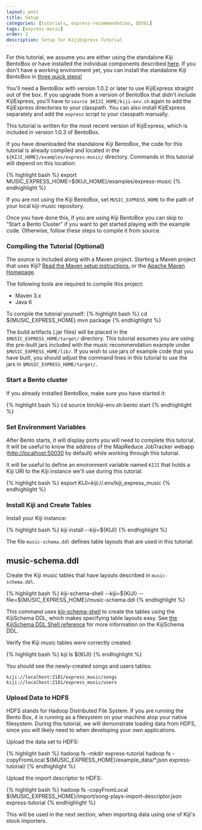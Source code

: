 ```yaml
---
layout: post
title: Setup
categories: [tutorials, express-recommendation, DEVEL]
tags: [express-music]
order: 2
description: Setup for KijiExpress Tutorial
---
```


For this tutorial, we assume you are either using the standalone Kiji BentoBox or have installed the
individual components described [here](http://www.kiji.org/getstarted/).  If you don't have a
working environment yet, you can install the standalone Kiji BentoBox in [three quick
steps!](http://www.kiji.org/#tryit)

You'll need a BentoBox with version 1.0.2 or later to use KijiExpress straight out of the box.  If
you upgrade from a version of BentoBox that didn't include KijiExpress, you'll have to `source
$KIJI_HOME/kiji-env.sh` again to add the KijiExpress directories to your classpath.  You can also
install KijiExpress separately and add the `express` script to your classpath manually.

This tutorial is written for the most recent version of KijiExpress, which is included in version
1.0.3 of BentoBox.

If you have downloaded the standalone Kiji BentoBox, the code for this tutorial is already compiled
and located in the `${KIJI_HOME}/examples/express-music/` directory.  Commands in this tutorial will
depend on this location:

<div class="userinput">
{% highlight bash %}
export MUSIC_EXPRESS_HOME=${KIJI_HOME}/examples/express-music
{% endhighlight %}
</div>

If you are not using the Kiji BentoBox, set `MUSIC_EXPRESS_HOME` to the path of your local
kiji-music repository.

Once you have done this, if you are using Kiji BentoBox you can skip to
"Start a Bento Cluster" if you want to get started playing with the example code.
Otherwise, follow these steps to compile it from source.

### Compiling the Tutorial (Optional)

The source is included along with a Maven project. Starting a Maven project that uses Kiji?
[Read the Maven setup instructions.]({{site.kiji_url}}/get-started-with-maven) or
the [Apache Maven Homepage](http://maven.apache.org/).

The following tools are required to compile this project:
* Maven 3.x
* Java 6

To compile the tutorial yourself:
{% highlight bash %}
cd ${MUSIC_EXPRESS_HOME}
mvn package
{% endhighlight %}

The build artifacts (.jar files) will be placed in the `$MUSIC_EXPRESS_HOME/target/`
directory. This tutorial assumes you are using the pre-built jars included with
the music recommendation example under `$MUSIC_EXPRESS_HOME/lib/`. If you wish to
use jars of example code that you have built, you should adjust the command
lines in this tutorial to use the jars in `$MUSIC_EXPRESS_HOME/target/`.

### Start a Bento cluster

If you already installed BentoBox, make sure you have started it:

<div class="userinput">
{% highlight bash %}
cd <path/to/bento>
source bin/kiji-env.sh
bento start
{% endhighlight %}
</div>

### Set Environment Variables

After Bento starts, it will display ports you will need to complete this tutorial. It will be useful
to know the address of the MapReduce JobTracker webapp
([http://localhost:50030](http://localhost:50030) by default) while working through this tutorial.

It will be useful to define an environment variable named `KIJI` that holds a Kiji URI to the Kiji
instance we'll use during this tutorial.

<div class="userinput">
{% highlight bash %}
export KIJI=kiji://.env/kiji_express_music
{% endhighlight %}
</div>


### Install Kiji and Create Tables

Install your Kiji instance:

<div class="userinput">
{% highlight bash %}
kiji install --kiji=${KIJI}
{% endhighlight %}
</div>

The file `music-schema.ddl` defines table layouts that are used in this tutorial:
<div id="accordion-container">
  <h2 class="accordion-header"> music-schema.ddl </h2>
  <div class="accordion-content">
    <script src="http://gist-it.appspot.com/github/kijiproject/kiji-express-music/raw/{{site.music_express_DEVEL_branch}}/src/main/resources/org/kiji/express/music/music-schema.ddl"> </script>
  </div>
</div>

Create the Kiji music tables that have layouts described in `music-schema.ddl`.

<div class="userinput">
{% highlight bash %}
kiji-schema-shell --kiji=${KIJI} --file=${MUSIC_EXPRESS_HOME}/music-schema.ddl
{% endhighlight %}
</div>

This command uses [kiji-schema-shell](https://github.com/kijiproject/kiji-schema-shell)
to create the tables using the KijiSchema DDL, which makes specifying table layouts easy.
See [the KijiSchema DDL Shell reference]({{site.userguide_schema_1_0_2}}/schema-shell-ddl-ref)
for more information on the KijiSchema DDL.

Verify the Kiji music tables were correctly created:

<div class="userinput">
{% highlight bash %}
kiji ls ${KIJI}
{% endhighlight %}
</div>

You should see the newly-created songs and users tables:

    kiji://localhost:2181/express_music/songs
    kiji://localhost:2181/express_music/users

### Upload Data to HDFS

HDFS stands for Hadoop Distributed File System.  If you are running the Bento
Box, it is running as a filesystem on your machine atop your native filesystem.
During this tutorial, we will demonstrate loading data from HDFS, since you
will likely need to when developing your own applications.

Upload the data set to HDFS:

<div class="userinput">
{% highlight bash %}
hadoop fs -mkdir express-tutorial
hadoop fs -copyFromLocal ${MUSIC_EXPRESS_HOME}/example_data/*.json express-tutorial/
{% endhighlight %}
</div>

Upload the import descriptor to HDFS:

<div class="userinput">
{% highlight bash %}
hadoop fs -copyFromLocal ${MUSIC_EXPRESS_HOME}/import/song-plays-import-descriptor.json express-tutorial
{% endhighlight %}
</div>

This will be used in the next section, when importing data using one of Kiji's stock importers.
